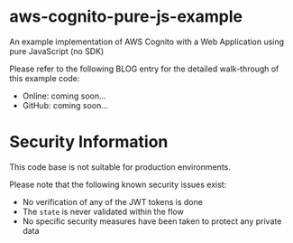 # aws-cognito-pure-js-example

An example implementation of AWS Cognito with a Web Application using pure JavaScript (no SDK)

Please refer to the following BLOG entry for the detailed walk-through of this example code:

* Online: coming soon...
* GitHub: coming soon...

# Security Information

This code base is not suitable for production environments. 

Please note that the following known security issues exist:

* No verification of any of the JWT tokens is done
* The `state` is never validated within the flow
* No specific security measures have been taken to protect any private data
